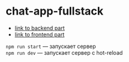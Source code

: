 # chat-app-fullstack

* [link to backend part]()
* [link to frontend part]()

`npm run start` — запускает сервер   
`npm run dev` — запускает сервер с hot-reload


